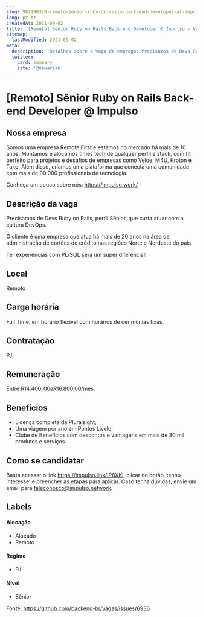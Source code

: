 ```yaml
---
slug: 987190310-remoto-senior-ruby-on-rails-back-end-developer-at-impulso
lang: pt-br
createdAt: 2021-09-02
title: '[Remoto] Sênior Ruby on Rails Back-end Developer @ Impulso - Vaga de Emprego'
sitemap:
  lastModified: 2021-09-02
meta:
  description: 'Detalhes sobre a vaga de emprego: Precisamos de Devs Ruby on Rails, perfil Sênior, que curta atuar com a cultura DevOps. O cliente é uma empresa que atua há mais de 20 anos na área de administração de cartões de crédito nas regiões Norte e Nordeste do país. Ter experiências com PL/SQL será um super diferencial!'
  twitter:
    card: summary
    site: '@nawarian'
---
```


# [Remoto] Sênior Ruby on Rails Back-end Developer @ Impulso

## Nossa empresa

Somos uma empresa Remote First e estamos no mercado há mais de 10 anos. Montamos e alocamos times tech de qualquer perfil e stack, com fit perfeito para projetos e desafios de empresas como Veloe, M4U, Kroton e Take. Além disso, criamos uma plataforma que conecta uma comunidade com mais de 90.000 profissionais de tecnologia.

Conheça um pouco sobre nós: https://impulso.work/

## Descrição da vaga

Precisamos de Devs Ruby on Rails, perfil Sênior, que curta atuar com a cultura DevOps.

O cliente é uma empresa que atua há mais de 20 anos na área de administração de cartões de crédito nas regiões Norte e Nordeste do país.

Ter experiências com PL/SQL será um super diferencial!

## Local

Remoto

## Carga horária

Full Time, em horário flexível com horários de cerimônias fixas.

## Contratação

PJ 

## Remuneração

Entre R$14.400,00 e R$16.800,00/mês.

## Benefícios

- Licença completa da Pluralsight;
- Uma viagem por ano em Pontos Livelo;
- Clube de Benefícios com descontos e vantagens em mais de 30 mil produtos e serviços.

## Como se candidatar

Basta acessar o link https://impulso.link/IP8XKl, clicar no botão ‘tenho interesse’ e preencher as etapas para aplicar. Caso tenha dúvidas, envie um email para faleconosco@impulso.network.

## Labels
<!-- retire os labels que não fazem sentido à vaga -->

#### Alocação
- Alocado
- Remoto

#### Regime

- PJ

#### Nível

- Sênior






Fonte: https://github.com/backend-br/vagas/issues/6936